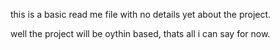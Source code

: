 this is a basic read me file with no details yet about the project. 


well the project will be oythin based, thats all i can say for now. 


